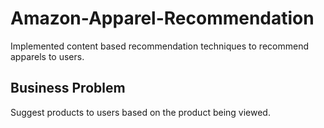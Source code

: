 # Amazon-Apparel-Recommendation
Implemented content based recommendation techniques to recommend apparels to users.

## Business Problem
Suggest products to users based on the product being viewed.
